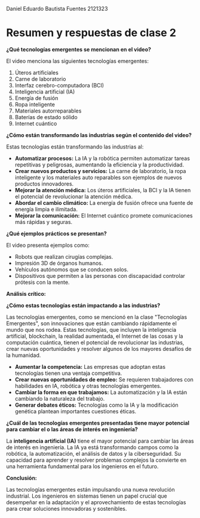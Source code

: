 Daniel Eduardo Bautista Fuentes
2121323

# Resumen y respuestas de clase 2

**¿Qué tecnologías emergentes se mencionan en el video?**

El video menciona las siguientes tecnologías emergentes:

1. Úteros artificiales
2. Carne de laboratorio
3. Interfaz cerebro-computadora (BCI)
4. Inteligencia artificial (IA)
5. Energía de fusión
6. Ropa inteligente
7. Materiales autorreparables
8. Baterías de estado sólido
9. Internet cuántico

**¿Cómo están transformando las industrias según el contenido del video?**

Estas tecnologías están transformando las industrias al:

- **Automatizar procesos:** La IA y la robótica permiten automatizar tareas repetitivas y peligrosas, aumentando la eficiencia y la productividad.
- **Crear nuevos productos y servicios:** La carne de laboratorio, la ropa inteligente y los materiales auto reparables son ejemplos de nuevos productos innovadores.
- **Mejorar la atención médica:** Los úteros artificiales, la BCI y la IA tienen el potencial de revolucionar la atención médica.
- **Abordar el cambio climático:** La energía de fusión ofrece una fuente de energía limpia e ilimitada.
- **Mejorar la comunicación:** El Internet cuántico promete comunicaciones más rápidas y seguras.

**¿Qué ejemplos prácticos se presentan?**

El video presenta ejemplos como:

- Robots que realizan cirugías complejas.
- Impresión 3D de órganos humanos.
- Vehículos autónomos que se conducen solos.
- Dispositivos que permiten a las personas con discapacidad controlar prótesis con la mente.

**Análisis crítico:**

**¿Cómo estas tecnologías están impactando a las industrias?**

Las tecnologías emergentes, como se mencionó en la clase "Tecnologías Emergentes", son innovaciones que están cambiando rápidamente el mundo que nos rodea. Estas tecnologías, que incluyen la inteligencia artificial, blockchain, la realidad aumentada, el Internet de las cosas y la computación cuántica, tienen el potencial de revolucionar las industrias, crear nuevas oportunidades y resolver algunos de los mayores desafíos de la humanidad.

- **Aumentar la competencia:** Las empresas que adoptan estas tecnologías tienen una ventaja competitiva.
- **Crear nuevas oportunidades de empleo:** Se requieren trabajadores con habilidades en IA, robótica y otras tecnologías emergentes.
- **Cambiar la forma en que trabajamos:** La automatización y la IA están cambiando la naturaleza del trabajo.
- **Generar debates éticos:** Tecnologías como la IA y la modificación genética plantean importantes cuestiones éticas.

**¿Cuál de las tecnologías emergentes presentadas tiene mayor potencial para cambiar el o las áreas de interés en ingeniería?**

La **inteligencia artificial (IA)** tiene el mayor potencial para cambiar las áreas de interés en ingeniería. La IA ya está transformando campos como la robótica, la automatización, el análisis de datos y la ciberseguridad. Su capacidad para aprender y resolver problemas complejos la convierte en una herramienta fundamental para los ingenieros en el futuro.

**Conclusión:**

Las tecnologías emergentes están impulsando una nueva revolución industrial. Los ingenieros en sistemas tienen un papel crucial que desempeñar en la adaptación y el aprovechamiento de estas tecnologías para crear soluciones innovadoras y sostenibles.